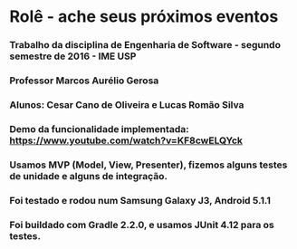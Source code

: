 # Rolê - ache seus próximos eventos

### Trabalho da disciplina de Engenharia de Software - segundo semestre de 2016 - IME USP
### Professor Marcos Aurélio Gerosa
### Alunos: Cesar Cano de Oliveira e Lucas Romão Silva

### Demo da funcionalidade implementada: https://www.youtube.com/watch?v=KF8cwELQYck

### Usamos MVP (Model, View, Presenter), fizemos alguns testes de unidade e alguns de integração.

### Foi testado e rodou num Samsung Galaxy J3, Android 5.1.1

### Foi buildado com Gradle 2.2.0, e usamos JUnit 4.12 para os testes.
